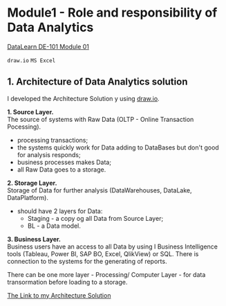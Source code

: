 # Module1 - Role and responsibility of Data Analytics

[DataLearn DE-101 Module 01](https://github.com/Data-Learn/data-engineering/blob/master/DE-101%20Modules/Module01)

`draw.io` `MS Excel`

## 1. Architecture of Data Analytics solution

I developed the Architecture Solution y using [draw.io](https://app.diagrams.net/).

**1. Source Layer.**<br/>
The source of systems with Raw Data (OLTP - Online Transaction Pocessing).
 - processing transactions;
 - the systems quickly work for Data adding to DataBases but don't good for analysis responds;
 - business processes makes Data;
 - all Raw Data goes to a storage.

**2. Storage Layer.**<br/>
Storage of Data for further analysis (DataWarehouses, DataLake, DataPlatform).
 - should have 2 layers for Data:
   * Staging - a copy og all Data from Source Layer;
   * BL - a Data model.

**3. Business Layer.**<br/>
Business users have an access to all Data by using I Business Intelligence tools (Tableau, Power BI, SAP BO, Excel, QlikView) or SQL. There is connection to the systems for the generating of reports.

There can be one more layer - Processing/ Computer Layer - for data transormation before loading to a storage.

[The Link to my Architecture Solution]()
